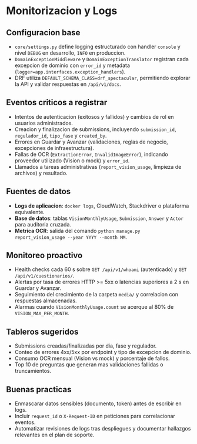 # Monitorizacion y Logs

## Configuracion base
- `core/settings.py` define logging estructurado con handler `console` y nivel `DEBUG` en desarrollo, `INFO` en produccion.
- `DomainExceptionMiddleware` y `DomainExceptionTranslator` registran cada excepcion de dominio con `error_id` y metadata (`logger=app.interfaces.exception_handlers`).
- DRF utiliza `DEFAULT_SCHEMA_CLASS=drf_spectacular`, permitiendo explorar la API y validar respuestas en `/api/v1/docs`.

## Eventos criticos a registrar
- Intentos de autenticacion (exitosos y fallidos) y cambios de rol en usuarios administrados.
- Creacion y finalizacion de submissions, incluyendo `submission_id`, `regulador_id`, `tipo_fase` y `created_by`.
- Errores en Guardar y Avanzar (validaciones, reglas de negocio, excepciones de infraestructura).
- Fallas de OCR (`ExtractionError`, `InvalidImageError`), indicando proveedor utilizado (Vision o mock) y `error_id`.
- Llamados a tareas administrativas (`report_vision_usage`, limpieza de archivos) y resultado.

## Fuentes de datos
- **Logs de aplicacion**: `docker logs`, CloudWatch, Stackdriver o plataforma equivalente.
- **Base de datos**: tablas `VisionMonthlyUsage`, `Submission`, `Answer` y `Actor` para auditoria cruzada.
- **Metrica OCR**: salida del comando `python manage.py report_vision_usage --year YYYY --month MM`.

## Monitoreo proactivo
- Health checks cada 60 s sobre `GET /api/v1/whoami` (autenticado) y `GET /api/v1/cuestionarios/`.
- Alertas por tasa de errores HTTP >= 5xx o latencias superiores a 2 s en Guardar y Avanzar.
- Seguimiento del crecimiento de la carpeta `media/` y correlacion con respuestas almacenadas.
- Alarmas cuando `VisionMonthlyUsage.count` se acerque al 80% de `VISION_MAX_PER_MONTH`.

## Tableros sugeridos
- Submissions creadas/finalizadas por dia, fase y regulador.
- Conteo de errores 4xx/5xx por endpoint y tipo de excepcion de dominio.
- Consumo OCR mensual (Vision vs mock) y porcentaje de fallos.
- Top 10 de preguntas que generan mas validaciones fallidas o truncamientos.

## Buenas practicas
- Enmascarar datos sensibles (documento, token) antes de escribir en logs.
- Incluir `request_id` o `X-Request-ID` en peticiones para correlacionar eventos.
- Automatizar revisiones de logs tras despliegues y documentar hallazgos relevantes en el plan de soporte.
